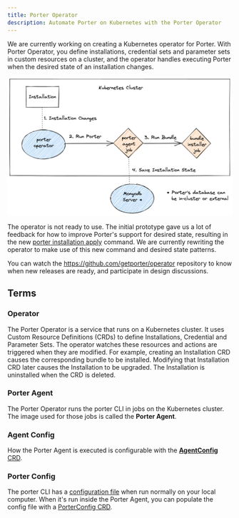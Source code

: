 ```yaml
---
title: Porter Operator
description: Automate Porter on Kubernetes with the Porter Operator
---
```


We are currently working on creating a Kubernetes operator for Porter.
With Porter Operator, you define installations, credential sets and parameter sets in custom resources on a cluster, and the operator handles executing Porter when the desired state of an installation changes.

![architectural diagram showing that an installation resource triggers the operator to run a porter agent job, which then runs the bundle, saving state in mongodb](operator.png)

The operator is not ready to use.
The initial prototype gave us a lot of feedback for how to improve Porter's support for desired state, resulting in the new [porter installation apply] command.
We are currently rewriting the operator to make use of this new command and desired state patterns.

You can watch the https://github.com/getporter/operator repository to know when new releases are ready, and participate in design discussions.

## Terms

### Operator

The Porter Operator is a service that runs on a Kubernetes cluster.
It uses Custom Resource Definitions (CRDs) to define Installations, Credential and Parameter Sets.
The operator watches these resources and actions are triggered when they are modified.
For example, creating an Installation CRD causes the corresponding bundle to be installed.
Modifying that Installation CRD later causes the Installation to be upgraded.
The Installation is uninstalled when the CRD is deleted.

### Porter Agent

The Porter Operator runs the porter CLI in jobs on the Kubernetes cluster.
The image used for those jobs is called the **Porter Agent**.

### Agent Config

How the Porter Agent is executed is configurable with the [**AgentConfig** CRD](resources.md#agent-config).

### Porter Config

The porter CLI has a [configuration file] when run normally on your local computer. When it's run inside the Porter Agent, you can populate the config file with a [PorterConfig CRD](resources.md#porter-config).

[porter installation apply]: /cli/porter_installations_apply/
[configuration file]: https://release-v1.porter.sh/configuration/
